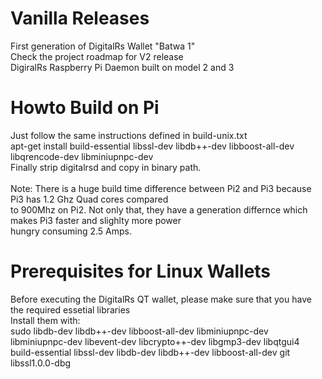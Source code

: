                                                        
Vanilla Releases
================

First generation of DigitalRs Wallet "Batwa 1" </br>
Check the project roadmap for V2 release </br>
DigiralRs Raspberry Pi Daemon built on model 2 and 3 </br>

Howto Build on Pi
================
Just follow the same instructions defined in build-unix.txt </br>
apt-get install build-essential libssl-dev libdb++-dev libboost-all-dev libqrencode-dev libminiupnpc-dev </br>
Finally strip digitalrsd and copy in binary path. </br>
</br>
Note: There is a huge build time difference between Pi2 and Pi3 because Pi3 has 1.2 Ghz Quad cores compared </br>
to 900Mhz on Pi2. Not only that, they have a generation differnce which makes Pi3 faster and slighlty more power </br>
hungry consuming 2.5 Amps. </br>

Prerequisites for Linux Wallets
===============================
Before executing the DigitalRs QT wallet, please make sure that you have the required essetial libraries </br>
Install them with: </br>
sudo libdb-dev libdb++-dev libboost-all-dev libminiupnpc-dev libminiupnpc-dev libevent-dev libcrypto++-dev libgmp3-dev libqtgui4 build-essential libssl-dev libdb-dev libdb++-dev libboost-all-dev git libssl1.0.0-dbg

